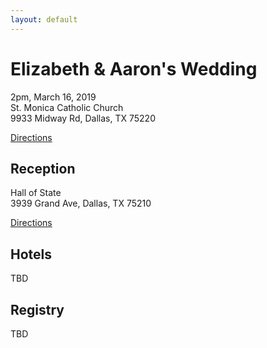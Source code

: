 ```yaml
---
layout: default
---
```


Elizabeth & Aaron's Wedding
===

2pm, March 16, 2019  
St. Monica Catholic Church  
9933 Midway Rd, Dallas, TX 75220

[Directions](https://goo.gl/maps/xTakWvMqJDH2)

Reception
---

Hall of State  
3939 Grand Ave, Dallas, TX 75210

[Directions](https://goo.gl/maps/y5st2NpNgXz)

Hotels
---

TBD

Registry
---

TBD
